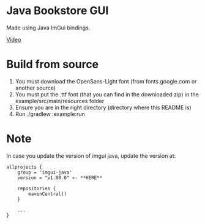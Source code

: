 # Java Bookstore GUI
Made using Java ImGui bindings.

[Video](https://www.youtube.com/watch?v=nUYSZhL881Q)

# Build from source
1. You must download the OpenSans-Light font (from fonts.google.com or another source)
2. You must put the .ttf font (that you can find in the downloaded zip) in the example/src/main/resources folder
3. Ensure you are in the right directory (directory where this README is)
4. Run ./gradlew :example:run

# Note
In case you update the version of imgui java, update the version at:
```
allprojects {
    group = 'imgui-java'
    version = "v1.88.0" <- **HERE**

    repositories {
        mavenCentral()
    }

    ...
}
```
